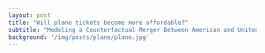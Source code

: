 ```yaml
---
layout: post
title: "Will plane tickets become more affordable?"
subtitle: "Modeling a Counterfactual Merger Between American and United Airlines Using the 2013 American Airlines-US Airways Merger to Predict Price Effects."
background: '/img/posts/plane/plane.jpg'
---
```


